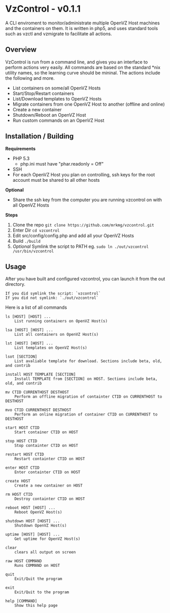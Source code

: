 VzControl - v0.1.1
=========

A CLI enviroment to monitor/administrate multiple OpenVZ Host machines and the containers on them. It is written in
php5, and uses standard tools such as vzctl and vzmigrate to facilitate all actions.

Overview
--------

VzControl is run from a command line, and gives you an interface to perform actions very easily. All commands are
based on the standard *nix utility names, so the learning curve should be mininal. The actions include
the following and more.

- List containers on some/all OpenVZ Hosts
- Start/Stop/Restart containers
- List/Download templates to OpenVZ Hosts
- Migrate containers from one OpenVZ Host to another (offline and online)
- Create a new container
- Shutdown/Reboot an OpenVZ Host
- Run custom commands on an OpenVZ Host


Installation / Building
-----------------------

**Requirements**

- PHP 5.3
    - php.ini must have "phar.readonly = Off"
- SSH 
- For each OpenVZ Host you plan on controlling, ssh keys for the root account must be shared to all other hosts

**Optional**

- Share the ssh key from the computer you are running vzcontrol on with all OpenVZ Hosts

**Steps**

1. Clone the repo `git clone https://github.com/mrkmg/vzcontrol.git`
2. Enter Dir `cd vzcontrol`
3. Edit src/config/config.php and add all your OpenVZ Hosts
4. Build `./build`
5. *Optional* Symlink the script to PATH eg. `sudo ln ./out/vzcontrol /usr/bin/vzcontrol`

Usage
-----

After you have built and configured vzcontrol, you can launch it from the out directory.

    If you did symlink the script: `vzcontrol`
    If you did not symlink: `./out/vzcontrol`

Here is a list of all commands

    ls [HOST] [HOST] ...
        List running containers on OpenVZ Host(s)

    lsa [HOST] [HOST] ...
        List all containers on OpenVZ Host(s)

    lst [HOST] [HOST] ...
        List templates on OpenVZ Host(s)

    lsot [SECTION]
        List avaliable template for download. Sections include beta, old, and contrib

    install HOST TEMPLATE [SECTION]
        Install TEMPLATE from [SECTION] on HOST. Sections include beta, old, and contrib

    mv CTID CURRENTHOST DESTHOST
        Perform an offline migration of containter CTID on CURRENTHOST to DESTHOST

    mvo CTID CURRENTHOST DESTHOST
        Perform an online migration of container CTID on CURRENTHOST to DESTHOST

    start HOST CTID
        Start container CTID on HOST

    stop HOST CTID
        Stop containter CTID on HOST

    restart HOST CTID
        Restart containter CTID on HOST

    enter HOST CTID
        Enter containter CTID on HOST

    create HOST
        Create a new container on HOST

    rm HOST CTID
        Destroy containter CTID on HOST

    reboot HOST [HOST] ...
        Reboot OpenVZ Host(s)

    shutdown HOST [HOST] ...
        Shutdown OpenVZ Host(s)

    uptime [HOST] [HOST] ...
        Get uptime for OpenVZ Host(s)

    clear 
        clears all output on screen

    raw HOST COMMAND
        Runs COMMAND on HOST

    quit 
        Exit/Quit the program

    exit 
        Exit/Quit to the program

    help [COMMAND]
        Show this help page
